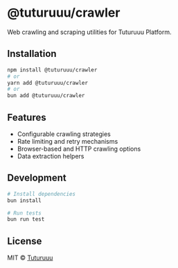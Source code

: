 # @tuturuuu/crawler

Web crawling and scraping utilities for Tuturuuu Platform.

## Installation

```bash
npm install @tuturuuu/crawler
# or
yarn add @tuturuuu/crawler
# or
bun add @tuturuuu/crawler
```

## Features

- Configurable crawling strategies
- Rate limiting and retry mechanisms
- Browser-based and HTTP crawling options
- Data extraction helpers

## Development

```bash
# Install dependencies
bun install

# Run tests
bun run test
```

## License

MIT © [Tuturuuu](https://github.com/tutur3u)
